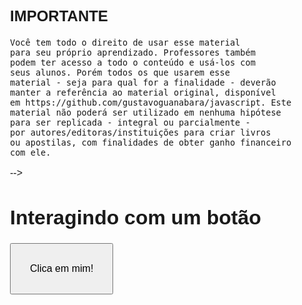 ## IMPORTANTE ##
    Você tem todo o direito de usar esse material 
    para seu próprio aprendizado. Professores também 
    podem ter acesso a todo o conteúdo e usá-los com 
    seus alunos. Porém todos os que usarem esse 
    material - seja para qual for a finalidade - deverão 
    manter a referência ao material original, disponível 
    em https://github.com/gustavoguanabara/javascript. Este 
    material não poderá ser utilizado em nenhuma hipótese 
    para ser replicada - integral ou parcialmente - 
    por autores/editoras/instituições para criar livros 
    ou apostilas, com finalidades de obter ganho financeiro 
    com ele.
-->

<!DOCTYPE html>
<html lang="pt-br">
<head>
    <meta charset="UTF-8">
    <meta name="viewport" content="width=device-width, initial-scale=1.0">
    <title>Interação JS</title>
    <style>
        body { font: 12pt Arial; }
        button { font-size: 12pt; padding: 30px; }
    </style>
</head>
<body><h1>Interagindo com um botão</h1>
    <button onclick="clicou()">Clica em mim!</button>
    <script>
        function clicou() {
            window.alert('Você clicou no botão!')
        }
    </script>
</body>
</html>
